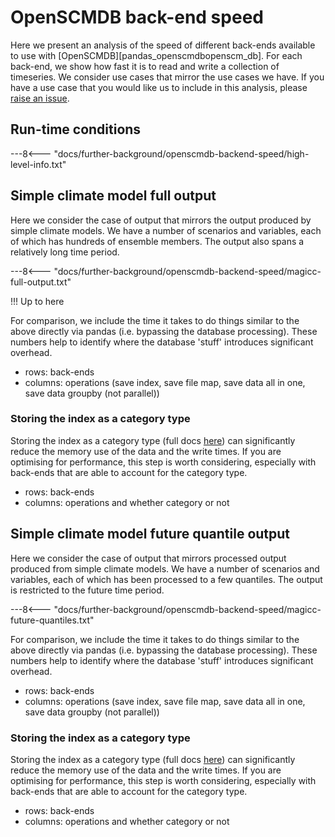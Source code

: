 # OpenSCMDB back-end speed

Here we present an analysis of the speed of different back-ends available to use with [OpenSCMDB][pandas_openscmdbopenscm_db].
For each back-end, we show how fast it is to read and write a collection of timeseries.
We consider use cases that mirror the use cases we have.
If you have a use case that you would like us to include in this analysis,
please [raise an issue](https://github.com/openscm/pandas-openscm/issues/new/choose).

## Run-time conditions

---8<--- "docs/further-background/openscmdb-backend-speed/high-level-info.txt"

## Simple climate model full output

Here we consider the case of output that mirrors the output produced by simple climate models.
We have a number of scenarios and variables, each of which has hundreds of ensemble members.
The output also spans a relatively long time period.

---8<--- "docs/further-background/openscmdb-backend-speed/magicc-full-output.txt"

!!! Up to here

For comparison, we include the time it takes to do things similar to the above
directly via pandas (i.e. bypassing the database processing).
These numbers help to identify where the database 'stuff'
introduces significant overhead.

- rows: back-ends
- columns: operations (save index, save file map, save data all in one, save data groupby (not parallel))

### Storing the index as a category type

Storing the index as a category type
(full docs [here](https://pandas.pydata.org/docs/user_guide/categorical.html))
can significantly reduce the memory use of the data and the write times.
If you are optimising for performance, this step is worth considering,
especially with back-ends that are able to account for the category type.

- rows: back-ends
- columns: operations and whether category or not

## Simple climate model future quantile output

Here we consider the case of output that mirrors processed output produced from simple climate models.
We have a number of scenarios and variables, each of which has been processed to a few quantiles.
The output is restricted to the future time period.

---8<--- "docs/further-background/openscmdb-backend-speed/magicc-future-quantiles.txt"

For comparison, we include the time it takes to do things similar to the above
directly via pandas (i.e. bypassing the database processing).
These numbers help to identify where the database 'stuff'
introduces significant overhead.

- rows: back-ends
- columns: operations (save index, save file map, save data all in one, save data groupby (not parallel))

### Storing the index as a category type

Storing the index as a category type
(full docs [here](https://pandas.pydata.org/docs/user_guide/categorical.html))
can significantly reduce the memory use of the data and the write times.
If you are optimising for performance, this step is worth considering,
especially with back-ends that are able to account for the category type.

- rows: back-ends
- columns: operations and whether category or not
